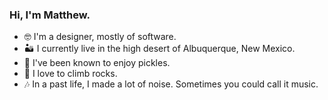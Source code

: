 ### Hi, I'm Matthew. 

- 🤓 I'm a designer, mostly of software. 
- 🏜 I currently live in the high desert of Albuquerque, New Mexico.
- 🥒 I've been known to enjoy pickles.
- 🧗 I love to climb rocks.
- 🎶 In a past life, I made a lot of noise. Sometimes you could call it music.
